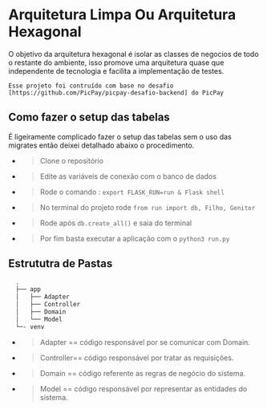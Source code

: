 # Arquitetura Limpa Ou Arquitetura Hexagonal

O objetivo da arquitetura hexagonal é isolar as classes de negocios de todo o restante do ambiente, isso promove uma arquitetura quase que independente de tecnologia e facilita a implementação de testes.

`Esse projeto foi contruído com base no desafio [https://github.com/PicPay/picpay-desafio-backend] do PicPay`

## Como fazer o setup das tabelas
É ligeiramente complicado fazer o setup das tabelas sem o uso das migrates então deixei detalhado abaixo o procedimento.

- > Clone o repositório
- > Edite as variáveis de conexão com o banco de dados 
- > Rode o comando : `export FLASK_RUN=run & Flask shell `
- > No terminal do projeto rode `from run import db, Filho, Genitor`
- > Rode após `db.create_all()` e saia do terminal
- > Por fim basta executar a aplicação com o `python3 run.py`

## Estrututra de Pastas

```bash
  .
  ├── app
  │   ├── Adapter
  │   ├── Controller
  │   ├── Domain
  │   └── Model
  └─- venv

```

- > Adapter == código responsável por se comunicar com Domain.
- > Controller== código responsável por tratar as requisições.
- > Domain == código referente as regras de negócio do sistema.
- > Model == código responsável por representar as entidades do sistema.